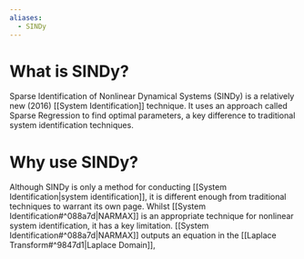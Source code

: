```yaml
---
aliases:
  - SINDy
---
```


# What is SINDy?
Sparse Identification of Nonlinear Dynamical Systems (SINDy) is a relatively new (2016) [[System Identification]] technique. It uses an approach called Sparse Regression to find optimal parameters, a key difference to traditional system identification techniques. 

# Why use SINDy?
Although SINDy is only a method for conducting [[System Identification|system identification]], it is different enough from traditional techniques to warrant its own page. Whilst [[System Identification#^088a7d|NARMAX]] is an appropriate technique for nonlinear system identification, it has a key limitation. [[System Identification#^088a7d|NARMAX]] outputs an equation in the [[Laplace Transform#^9847d1|Laplace Domain]], 